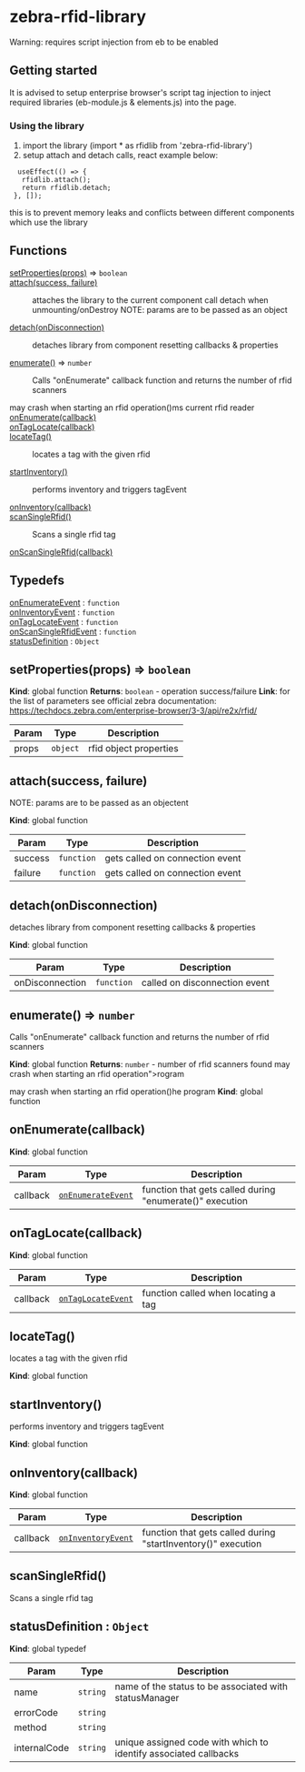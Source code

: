 # zebra-rfid-library

Warning: requires script injection from eb to be enabled

## Getting started
  
  It is advised to setup enterprise browser's script tag injection to inject required libraries (eb-module.js & elements.js) into the page.

  ### Using the library
  
  1) import the library (import * as rfidlib from 'zebra-rfid-library')
  2) setup attach and detach calls, react example below:
   ```
     useEffect(() => {
      rfidlib.attach();
      return rfidlib.detach;
    }, []);
   ```
   this is to prevent memory leaks and conflicts between different components which use the library
  


## Functions

<dl>
<dt><a href="#setProperties">setProperties(props)</a> ⇒ <code>boolean</code></dt>
<dd></dd>
<dt><a href="#attach">attach(success, failure)</a></dt>
<dd><p>attaches the library to the current component
call detach when unmounting/onDestroy
NOTE: params are to be passed as an object</p>
</dd>
<dt><a href="#detach">detach(onDisconnection)</a></dt>
<dd><p>detaches library from component resetting callbacks &amp; properties</p>
</dd>
<dt><a href="#enumerate">enumerate()</a> ⇒ <code>number</code></dt>
<dd><p>Calls &quot;onEnumerate&quot; callback function and returns the number of rfid scanners</p>
</dd>
may crash when starting an rfid operation()</a></dt>ms current rfid reader
<dd></dd>
<dt><a href="#onEnumerate">onEnumerate(callback)</a></dt>
<dd></dd>
<dt><a href="#onTagLocate">onTagLocate(callback)</a></dt>
<dd></dd>
<dt><a href="#locateTag">locateTag()</a></dt>
<dd><p>locates a tag with the given rfid</p>
</dd>
<dt><a href="#startInventory">startInventory()</a></dt>
<dd><p>performs inventory and triggers tagEvent</p>
</dd>
<dt><a href="#onInventory">onInventory(callback)</a></dt>
<dd></dd>
<dt><a href="#scanSingleRfid">scanSingleRfid()</a></dt>
<dd><p>Scans a single rfid tag</p>
</dd>
<dt><a href="#onScanSingleRfid">onScanSingleRfid(callback)</a></dt>
<dd></dd>
</dl>

## Typedefs

<dl>
<dt><a href="#onEnumerateEvent">onEnumerateEvent</a> : <code>function</code></dt>
<dd></dd>
<dt><a href="#onInventoryEvent">onInventoryEvent</a> : <code>function</code></dt>
<dd></dd>
<dt><a href="#onTagLocateEvent">onTagLocateEvent</a> : <code>function</code></dt>
<dd></dd>
<dt><a href="#onScanSingleRfidEvent">onScanSingleRfidEvent</a> : <code>function</code></dt>
<dd></dd>
<dt><a href="#statusDefinition">statusDefinition</a> : <code>Object</code></dt>
<dd></dd>
</dl>

<a name="setProperties"></a>

## setProperties(props) ⇒ <code>boolean</code>
**Kind**: global function
**Returns**: <code>boolean</code> - operation success/failure
**Link**: for the list of parameters see official zebra documentation:  https://techdocs.zebra.com/enterprise-browser/3-3/api/re2x/rfid/

| Param | Type | Description |
| --- | --- | --- |
| props | <code>object</code> | rfid object properties |

<a name="attach"></a>

## attach(success, failure)
NOTE: params are to be passed as an objectent

**Kind**: global function

| Param | Type | Description |
| --- | --- | --- |
| success | <code>function</code> | gets called on connection event |
| failure | <code>function</code> | gets called on connection event |

<a name="detach"></a>

## detach(onDisconnection)
detaches library from component resetting callbacks & properties

**Kind**: global function

| Param | Type | Description |
| --- | --- | --- |
| onDisconnection | <code>function</code> | called on disconnection event |

<a name="enumerate"></a>

## enumerate() ⇒ <code>number</code>
Calls "onEnumerate" callback function and returns the number of rfid scanners

**Kind**: global function
**Returns**: <code>number</code> - number of rfid scanners found
may crash when starting an rfid operation"></a>rogram

may crash when starting an rfid operation()he program
**Kind**: global function
<a name="onEnumerate"></a>

## onEnumerate(callback)
**Kind**: global function

| Param | Type | Description |
| --- | --- | --- |
| callback | [<code>onEnumerateEvent</code>](#onEnumerateEvent) | function that gets called during "enumerate()" execution |

<a name="onTagLocate"></a>

## onTagLocate(callback)
**Kind**: global function

| Param | Type | Description |
| --- | --- | --- |
| callback | [<code>onTagLocateEvent</code>](#onTagLocateEvent) | function called when locating a tag |

<a name="locateTag"></a>

## locateTag()
locates a tag with the given rfid

**Kind**: global function
<a name="startInventory"></a>

## startInventory()
performs inventory and triggers tagEvent

**Kind**: global function
<a name="onInventory"></a>

## onInventory(callback)
**Kind**: global function

| Param | Type | Description |
| --- | --- | --- |
| callback | [<code>onInventoryEvent</code>](#onInventoryEvent) | function that gets called during "startInventory()" execution |

<a name="scanSingleRfid"></a>

## scanSingleRfid()
Scans a single rfid tag

<a name="statusDefinition"></a>

## statusDefinition : <code>Object</code>
**Kind**: global typedef

| Param | Type | Description |
| --- | --- | --- |
| name | <code>string</code> | name of the status to be associated with statusManager |
| errorCode | <code>string</code> |  || vendorMessage | <code>string</code> |  |
| method | <code>string</code> |  |
| internalCode | <code>string</code> | unique assigned code with which to identify associated callbacks | 
